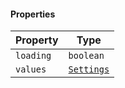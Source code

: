 #### Properties

| Property                       | Type                                 |
| ------------------------------ | ------------------------------------ |
| <a id="loading"></a> `loading` | `boolean`                            |
| <a id="values"></a> `values`   | [`Settings`](./api_html/Settings.md) |
